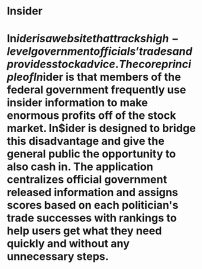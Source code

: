 # Insider
# In$ider is a website that tracks high-level government officials’ trades and provides stock advice. The core principle of In$ider is that members of the federal government frequently use insider information to make enormous profits off of the stock market. In$ider is designed to bridge this disadvantage and give the general public the opportunity to also cash in. The application centralizes official government released information and assigns scores based on each politician's trade successes with rankings to help users get what they need quickly and without any unnecessary steps. 
